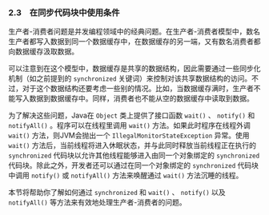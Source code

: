 ### 2.3　在同步代码块中使用条件

生产者-消费者问题是并发编程领域中的经典问题。在生产者-消费者模型中，数名生产者都写入数据到同一个数据缓存中，在数据缓存的另一端，又有数名消费者都向数据缓存汲取数据。

可以注意到在这个模型中，数据缓存是共享的数据结构，因此需要通过一些同步化机制（如之前提到的 `synchronized` 关键词）来控制对该共享数据结构的访问。不过，对于这个数据结构还要考虑一些别的情况。比如，当数据缓存满时，生产者不能写入数据到数据缓存中。同样，消费者也不能从空的数据缓存中读取到数据。

为了解决这些问题，Java在 `Object` 类上提供了接口函数 `wait()` 、 `notify()` 和 `notifyAll()` 。程序可以在线程里调用 `wait()` 方法。如果此时程序在线程外调 `wait()` 方法，则JVM会抛出一个 `IllegalMonitorStateException` 异常。使用 `wait()` 方法后，当前线程将进入休眠状态，并与此同时释放当前线程正在执行的 `synchronized` 代码块以允许其他线程能够进入由同一个对象绑定的 `synchronized` 代码块。除此之外，开发者还可以通过在同一个对象绑定的 `synchronized` 代码块中调用 `notify()` 或 `notifyAll()` 方法来唤醒通过 `wait()` 方法沉睡的线程。

本节将帮助你了解如何通过 `synchronized` 和 `wait()` 、 `notify()` 以及 `notifyAll()` 等方法来有效地处理生产者-消费者的问题。


